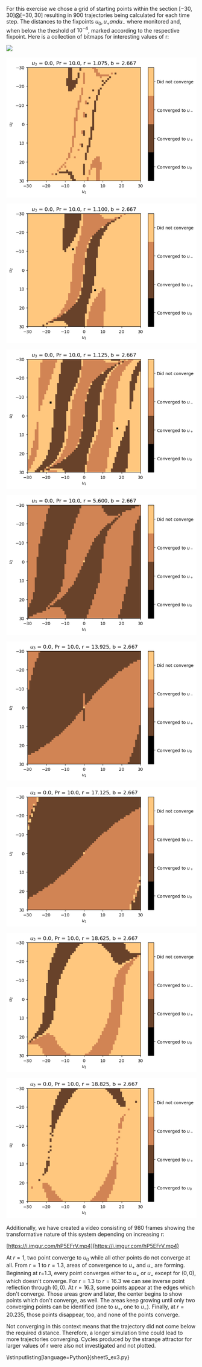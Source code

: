 For this exercise we chose a grid of starting points within the section $[-30, 30]\bigotimes[-30, 30]$ resulting in 900 trajectories being calculated for each time step.
The distances to the fixpoints $u_0, u_+ and u_-$ where monitored and, when below the theshold of $10^{-4}$, marked according to the respective fixpoint.
Here is a collection of bitmaps for interesting values of r:

![](sheet5_ex3_r1.0575.png)

![](sheet5_ex3_r1.075.png)

![](sheet5_ex3_r1.100.png)

![](sheet5_ex3_r1.125.png)

![](sheet5_ex3_r5.600.png)

![](sheet5_ex3_r13.925.png)

![](sheet5_ex3_r17.125.png)

![](sheet5_ex3_r18.625.png)

![](sheet5_ex3_r18.825.png)

Additionally, we have created a video consisting of 980 frames showing the transformative nature of this system depending on increasing r:

[https://i.imgur.com/hP5EFrV.mp4](https://i.imgur.com/hP5EFrV.mp4)

At $r=1$, two point converge to $u_0$ while all other points do not converge at all. 
From $r=1$ to $r=1.3$, areas of convergence to $u_+$ and $u_-$ are forming. 
Beginning at r=1.3, every point converges either to $u_+$ or $u_-$ except for $(0, 0)$, which doesn't converge. 
For $r=1.3$ to $r=16.3$ we can see inverse point reflection through $(0, 0)$. 
At $r=16.3$, some points appear at the edges which don't converge. 
Those areas grow and later, the center begins to show points which don't converge, as well. 
The areas keep growing until only two converging points can be identified (one to $u_+$, one to $u_-$). 
Finally, at $r=20.235$, those points disappear, too, and none of the points converge.

Not converging in this context means that the trajectory did not come below the required distance.
Therefore, a longer simulation time could lead to more trajectories converging. 
Cycles produced by the strange attractor for larger values of r were also not investigated and not plotted.

\lstinputlisting[language=Python]{sheet5_ex3.py}

